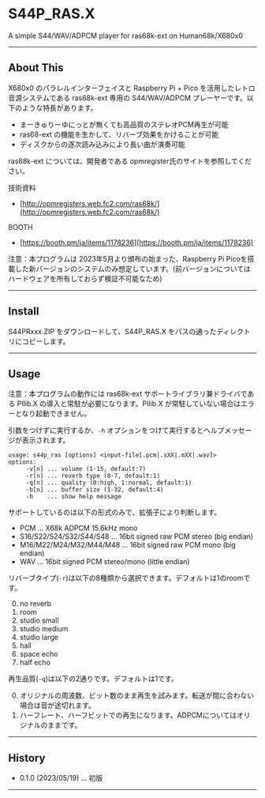 # S44P_RAS.X

A simple S44/WAV/ADPCM player for ras68k-ext on Human68k/X680x0

---

## About This

X680x0 のパラレルインターフェイスと Raspberry Pi + Pico を活用したレトロ音源システムである ras68k-ext 専用の S44/WAV/ADPCM プレーヤーです。以下のような特長があります。

- まーきゅりーゆにっとが無くても高品質のステレオPCM再生が可能
- ras68-ext の機能を生かして、リバーブ効果をかけることが可能
- ディスクからの逐次読み込みにより長い曲が演奏可能

ras68k-ext については、開発者である opmregister氏のサイトを参照してください。

技術資料
* [http://opmregisters.web.fc2.com/ras68k/](http://opmregisters.web.fc2.com/ras68k/)

BOOTH
* [https://booth.pm/ja/items/1178236](https://booth.pm/ja/items/1178236)


注意：本プログラムは 2023年5月より頒布の始まった、Raspberry Pi Picoを搭載した新バージョンのシステムのみ想定しています。(前バージョンについてはハードウェアを所有しておらず検証不可能なため)

---

## Install

S44PRxxx.ZIP をダウンロードして、S44P_RAS.X をパスの通ったディレクトリにコピーします。

---

## Usage

注意：本プログラムの動作には ras68k-ext サポートライブラリ兼ドライバである PIlib.X の導入と常駐が必要になります。PIlib.X が常駐していない場合はエラーとなり起動できません。


引数をつけずに実行するか、`-h` オプションをつけて実行するとヘルプメッセージが表示されます。

    usage: s44p_ras [options] <input-file[.pcm|.sXX|.mXX|.wav]>
    options:
         -v[n] ... volume (1-15, default:7)
         -r[n] ... reverb type (0-7, default:1)
         -q[n] ... quality (0:high, 1:normal, default:1)
         -b[n] ... buffer size (1-32, default:4)
         -h    ... show help message

サポートしているのは以下の形式のみで、拡張子により判断します。

- PCM ... X68k ADPCM 15.6kHz mono
- S16/S22/S24/S32/S44/S48 ... 16bit signed raw PCM stereo (big endian)
- M16/M22/M24/M32/M44/M48 ... 16bit signed raw PCM mono (big endian)
- WAV ... 16bit signed PCM stereo/mono (little endian)

リバーブタイプ(`-r`)は以下の8種類から選択できます。デフォルトは1のroomです。

0. no reverb
1. room
2. studio small
3. studio medium
4. studio large
5. hall
6. space echo
7. half echo

再生品質(`-q`)は以下の2通りです。デフォルトは1です。

0. オリジナルの周波数、ビット数のまま再生を試みます。転送が間に合わない場合は音が途切れます。
1. ハーフレート、ハーフビットでの再生になります。ADPCMについてはオリジナルのままです。

---

## History

* 0.1.0 (2023/05/19) ... 初版

---
